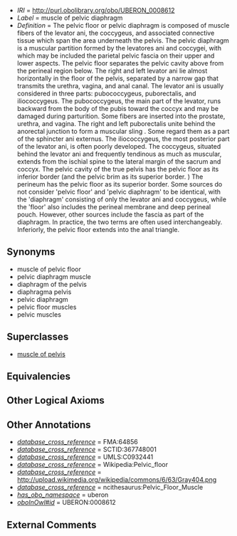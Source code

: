  * *IRI* = http://purl.obolibrary.org/obo/UBERON_0008612
 * *Label* = muscle of pelvic diaphragm
 * *Definition* = The pelvic floor or pelvic diaphragm is composed of muscle fibers of the levator ani, the coccygeus, and associated connective tissue which span the area underneath the pelvis. The pelvic diaphragm is a muscular partition formed by the levatores ani and coccygei, with which may be included the parietal pelvic fascia on their upper and lower aspects. The pelvic floor separates the pelvic cavity above from the perineal region below. The right and left levator ani lie almost horizontally in the floor of the pelvis, separated by a narrow gap that transmits the urethra, vagina, and anal canal. The levator ani is usually considered in three parts: pubococcygeus, puborectalis, and iliococcygeus. The pubococcygeus, the main part of the levator, runs backward from the body of the pubis toward the coccyx and may be damaged during parturition. Some fibers are inserted into the prostate, urethra, and vagina. The right and left puborectalis unite behind the anorectal junction to form a muscular sling . Some regard them as a part of the sphincter ani externus. The iliococcygeus, the most posterior part of the levator ani, is often poorly developed. The coccygeus, situated behind the levator ani and frequently tendinous as much as muscular, extends from the ischial spine to the lateral margin of the sacrum and coccyx. The pelvic cavity of the true pelvis has the pelvic floor as its inferior border (and the pelvic brim as its superior border. ) The perineum has the pelvic floor as its superior border. Some sources do not consider 'pelvic floor' and 'pelvic diaphragm' to be identical, with the 'diaphragm' consisting of only the levator ani and coccygeus, while the 'floor' also includes the perineal membrane and deep perineal pouch. However, other sources include the fascia as part of the diaphragm. In practice, the two terms are often used interchangeably. Inferiorly, the pelvic floor extends into the anal triangle.

## Synonyms

 * muscle of pelvic floor
 * pelvic diaphragm muscle
 * diaphragm of the pelvis
 * diaphragma pelvis
 * pelvic diaphragm
 * pelvic floor muscles
 * pelvic muscles

## Superclasses

 * [muscle of pelvis](../../UBERON/25/UBERON_0001325.md)

## Equivalencies


## Other Logical Axioms


## Other Annotations

 * *[database_cross_reference](../../ef/oboInOwl#hasDbXref.md)* = FMA:64856
 * *[database_cross_reference](../../ef/oboInOwl#hasDbXref.md)* = SCTID:367748001
 * *[database_cross_reference](../../ef/oboInOwl#hasDbXref.md)* = UMLS:C0932441
 * *[database_cross_reference](../../ef/oboInOwl#hasDbXref.md)* = Wikipedia:Pelvic_floor
 * *[database_cross_reference](../../ef/oboInOwl#hasDbXref.md)* = http://upload.wikimedia.org/wikipedia/commons/6/63/Gray404.png
 * *[database_cross_reference](../../ef/oboInOwl#hasDbXref.md)* = ncithesaurus:Pelvic_Floor_Muscle
 * *[has_obo_namespace](../../ce/oboInOwl#hasOBONamespace.md)* = uberon
 * *[oboInOwl#id](../../id/oboInOwl#id.md)* = UBERON:0008612

## External Comments

